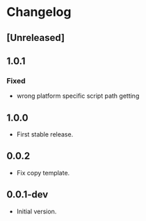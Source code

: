 # Changelog

## [Unreleased]

## 1.0.1
### Fixed
* wrong platform specific script path getting

## 1.0.0
* First stable release.

## 0.0.2
* Fix copy template.

## 0.0.1-dev
* Initial version.
